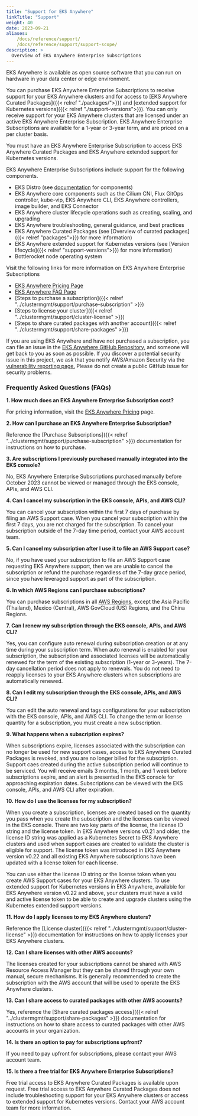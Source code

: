```yaml
---
title: "Support for EKS Anywhere"
linkTitle: "Support"
weight: 40
date: 2023-09-21
aliases:
    /docs/reference/support/
    /docs/reference/support/support-scope/
description: >
  Overview of EKS Anywhere Enterprise Subscriptions
---
```


EKS Anywhere is available as open source software that you can run on hardware in your data center or edge environment. 

You can purchase EKS Anywhere Enterprise Subscriptions to receive support for your EKS Anywhere clusters and for access to [EKS Anywhere Curated Packages]({{< relref "./packages/">}}) and [extended support for Kubernetes versions]({{< relref "./support-versions">}}). You can only receive support for your EKS Anywhere clusters that are licensed under an active EKS Anywhere Enterprise Subscription. EKS Anywhere Enterprise Subscriptions are available for a 1-year or 3-year term, and are priced on a per cluster basis.

You must have an EKS Anywhere Enterprise Subscription to access EKS Anywhere Curated Packages and EKS Anywhere extended support for Kubernetes versions.

EKS Anywhere Enterprise Subscriptions include support for the following components. 

- EKS Distro (see [documentation](https://distro.eks.amazonaws.com/) for components)
- EKS Anywhere core components such as the Cilium CNI, Flux GitOps controller, kube-vip, EKS Anywhere CLI, EKS Anywhere controllers, image builder, and EKS Connector
- EKS Anywhere cluster lifecycle operations such as creating, scaling, and upgrading
- EKS Anywhere troubleshooting, general guidance, and best practices
- EKS Anywhere Curated Packages (see [Overview of curated packages]({{< relref "packages">}}) for more information)
- EKS Anywhere extended support for Kubernetes versions (see [Version lifecycle]({{< relref "support-versions">}}) for more information)
- Bottlerocket node operating system

Visit the following links for more information on EKS Anywhere Enterprise Subscriptions

- [EKS Anywhere Pricing Page](https://aws.amazon.com/eks/eks-anywhere/pricing/)
- [EKS Anywhere FAQ Page](https://aws.amazon.com/eks/eks-anywhere/faqs/)
- [Steps to purchase a subscription]({{< relref "../clustermgmt/support/purchase-subscription" >}})
- [Steps to license your cluster]({{< relref "../clustermgmt/support/cluster-license" >}})
- [Steps to share curated packages with another account]({{< relref "../clustermgmt/support/share-packages" >}})

If you are using EKS Anywhere and have not purchased a subscription, you can file an issue in the [EKS Anywhere GitHub Repository,](https://github.com/aws/eks-anywhere/issues) and someone will get back to you as soon as possible. If you discover a potential security issue in this project, we ask that you notify AWS/Amazon Security via the [vulnerability reporting page.](https://aws.amazon.com/security/vulnerability-reporting/) Please do not create a public GitHub issue for security problems.

### Frequently Asked Questions (FAQs)

**1. How much does an EKS Anywhere Enterprise Subscription cost?**

For pricing information, visit the [EKS Anywhere Pricing](https://aws.amazon.com/eks/eks-anywhere/pricing/) page.

**2. How can I purchase an EKS Anywhere Enterprise Subscription?**

Reference the [Purchase Subscriptions]({{< relref "../clustermgmt/support/purchase-subscription" >}}) documentation for instructions on how to purchase.

**3. Are subscriptions I previously purchased manually integrated into the EKS console?**

No, EKS Anywhere Enterprise Subscriptions purchased manually before October 2023 cannot be viewed or managed through the EKS console, APIs, and AWS CLI. 

**4. Can I cancel my subscription in the EKS console, APIs, and AWS CLI?**

You can cancel your subscription within the first 7 days of purchase by filing an AWS Support case. When you cancel your subscription within the first 7 days, you are not charged for the subscription. To cancel your subscription outside of the 7-day time period, contact your AWS account team.

**5. Can I cancel my subscription after I use it to file an AWS Support case?**

No, if you have used your subscription to file an AWS Support case requesting EKS Anywhere support, then we are unable to cancel the subscription or refund the purchase regardless of the 7-day grace period, since you have leveraged support as part of the subscription.

**6. In which AWS Regions can I purchase subscriptions?**

You can purchase subscriptions in all [AWS Regions](https://aws.amazon.com/about-aws/global-infrastructure/regional-product-services/), except the Asia Pacific (Thailand), Mexico (Central), AWS GovCloud (US) Regions, and the China Regions.

**7. Can I renew my subscription through the EKS console, APIs, and AWS CLI?**

Yes, you can configure auto renewal during subscription creation or at any time during your subscription term. When auto renewal is enabled for your subscription, the subscription and associated licenses will be automatically renewed for the term of the existing subscription (1-year or 3-years). The 7-day cancellation period does not apply to renewals. You do not need to reapply licenses to your EKS Anywhere clusters when subscriptions are automatically renewed.

**8. Can I edit my subscription through the EKS console, APIs, and AWS CLI?**

You can edit the auto renewal and tags configurations for your subscription with the EKS console, APIs, and AWS CLI. To change the term or license quantity for a subscription, you must create a new subscription.

**9. What happens when a subscription expires?**

When subscriptions expire, licenses associated with the subscription can no longer be used for new support cases, access to EKS Anywhere Curated Packages is revoked, and you are no longer billed for the subscription. Support caes created during the active subscription period will continue to be serviced. You will receive emails 3 months, 1 month, and 1 week before subscriptions expire, and an alert is presented in the EKS console for approaching expiration dates. Subscriptions can be viewed with the EKS console, APIs, and AWS CLI after expiration.

**10. How do I use the licenses for my subscription?**

When you create a subscription, licenses are created based on the quantity you pass when you create the subscription and the licenses can be viewed in the EKS console. There are two key parts of the license, the license ID string and the license token. In EKS Anywhere versions v0.21 and older, the license ID string was applied as a Kubernetes Secret to EKS Anywhere clusters and used when support cases are created to validate the cluster is eligible for support. The license token was introduced in EKS Anywhere version v0.22 and all existing EKS Anywhere subscriptions have been updated with a license token for each license. 

You can use either the license ID string or the license token when you create AWS Support cases for your EKS Anywhere clusters. To use extended support for Kubernetes versions in EKS Anywhere, available for EKS Anywhere version v0.22 and above, your clusters must have a valid and active license token to be able to create and upgrade clusters using the Kubernetes extended support versions.

**11. How do I apply licenses to my EKS Anywhere clusters?**

Reference the [License cluster]({{< relref "../clustermgmt/support/cluster-license" >}}) documentation for instructions on how to apply licenses your EKS Anywhere clusters.

**12. Can I share licenses with other AWS accounts?**

The licenses created for your subscriptions cannot be shared with AWS Resource Access Manager but they can be shared through your own manual, secure mechanisms. It is generally recommended to create the subscription with the AWS account that will be used to operate the EKS Anywhere clusters. 

**13. Can I share access to curated packages with other AWS accounts?**

Yes, reference the [Share curated packages access]({{< relref "../clustermgmt/support/share-packages" >}}) documentation for instructions on how to share access to curated packages with other AWS accounts in your organization.

**14. Is there an option to pay for subscriptions upfront?**

If you need to pay upfront for subscriptions, please contact your AWS account team.

**15. Is there a free trial for EKS Anywhere Enterprise Subscriptions?**

Free trial access to EKS Anywhere Curated Packages is available upon request. Free trial access to EKS Anywhere Curated Packages does not include troubleshooting support for your EKS Anywhere clusters or access to extended support for Kubernetes versions. Contact your AWS account team for more information.
